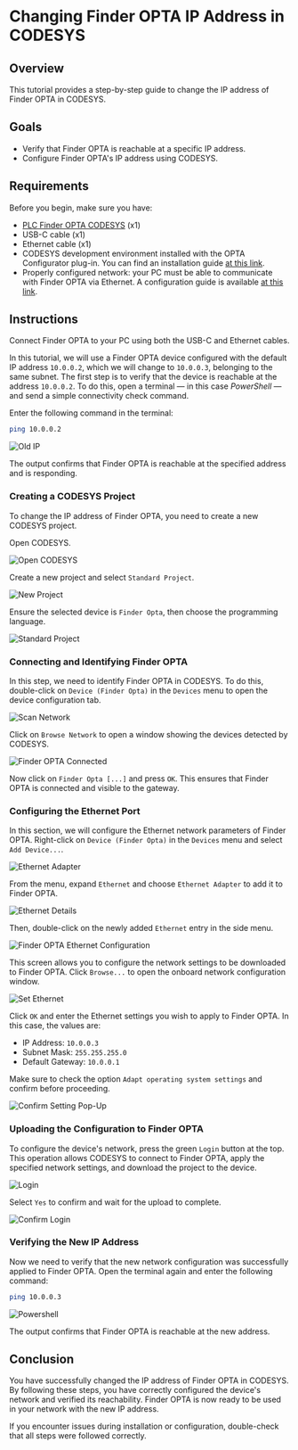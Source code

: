 # Changing Finder OPTA IP Address in CODESYS

## Overview

This tutorial provides a step-by-step guide to change the IP address of Finder OPTA in CODESYS.

## Goals

- Verify that Finder OPTA is reachable at a specific IP address.
- Configure Finder OPTA's IP address using CODESYS.

## Requirements

Before you begin, make sure you have:

- [PLC Finder OPTA CODESYS](https://opta.findernet.com/en/codesys) (x1)
- USB-C cable (x1)
- Ethernet cable (x1)
- CODESYS development environment installed with the OPTA Configurator plug-in. You can find an installation guide [at this
  link](https://opta.findernet.com/en/tutorial/codesys-plugin-tutorial).
- Properly configured network: your PC must be able to communicate with Finder OPTA via Ethernet. A configuration guide is available
  [at this link](https://opta.findernet.com/en/tutorial/codesys-via-ethernet).

## Instructions

Connect Finder OPTA to your PC using both the USB-C and Ethernet cables.

In this tutorial, we will use a Finder OPTA device configured with the default IP address `10.0.0.2`, which we will change to
`10.0.0.3`, belonging to the same subnet. The first step is to verify that the device is reachable at the address `10.0.0.2`. To do
this, open a terminal — in this case *PowerShell* — and send a simple connectivity check command.

Enter the following command in the terminal:

```bash
ping 10.0.0.2
```

![Old IP](assets/old-ip-response.png)

The output confirms that Finder OPTA is reachable at the specified address and is responding.

### Creating a CODESYS Project

To change the IP address of Finder OPTA, you need to create a new CODESYS project.

Open CODESYS.

![Open CODESYS](assets/en/01-new-project.png)

Create a new project and select `Standard Project`.

![New Project](assets/en/02-standard-project.png)

Ensure the selected device is `Finder Opta`, then choose the programming language.

![Standard Project](assets/en/03-finder-opta.png)

### Connecting and Identifying Finder OPTA

In this step, we need to identify Finder OPTA in CODESYS. To do this, double-click on `Device (Finder Opta)` in the `Devices` menu
to open the device configuration tab.

![Scan Network](assets/en/05-device-menu.png)

Click on `Browse Network` to open a window showing the devices detected by CODESYS.

![Finder OPTA Connected](assets/en/07-opta-identified.png)

Now click on `Finder Opta [...]` and press `OK`. This ensures that Finder OPTA is connected and visible to the gateway.

### Configuring the Ethernet Port

In this section, we will configure the Ethernet network parameters of Finder OPTA. Right-click on `Device (Finder Opta)` in the
`Devices` menu and select `Add Device...`.

![Ethernet Adapter](assets/en/09-add-ethernet.png)

From the menu, expand `Ethernet` and choose `Ethernet Adapter` to add it to Finder OPTA.

![Ethernet Details](assets/en/10-add-ethernet.-adapter.png)

Then, double-click on the newly added `Ethernet` entry in the side menu.

![Finder OPTA Ethernet Configuration](assets/en/11-network-config.png)

This screen allows you to configure the network settings to be downloaded to Finder OPTA. Click `Browse...` to open the onboard
network configuration window.

![Set Ethernet](assets/en/12-browse-network.png)

Click `OK` and enter the Ethernet settings you wish to apply to Finder OPTA. In this case, the values are:

- IP Address: `10.0.0.3`
- Subnet Mask: `255.255.255.0`
- Default Gateway: `10.0.0.1`

Make sure to check the option `Adapt operating system settings` and confirm before proceeding.

![Confirm Setting Pop-Up](assets/en/13-confirm-popup.png)

### Uploading the Configuration to Finder OPTA

To configure the device's network, press the green `Login` button at the top. This operation allows CODESYS to connect to Finder
OPTA, apply the specified network settings, and download the project to the device.

![Login](assets/en/14-login.png)

Select `Yes` to confirm and wait for the upload to complete.

![Confirm Login](assets/en/15-confirm-login.png)

### Verifying the New IP Address

Now we need to verify that the new network configuration was successfully applied to Finder OPTA. Open the terminal again and enter
the following command:

```bash
ping 10.0.0.3
```

![Powershell](assets/new-ip.png)

The output confirms that Finder OPTA is reachable at the new address.

## Conclusion

You have successfully changed the IP address of Finder OPTA in CODESYS. By following these steps, you have correctly configured the
device's network and verified its reachability. Finder OPTA is now ready to be used in your network with the new IP address.

If you encounter issues during installation or configuration, double-check that all steps were followed correctly.

<!-- Insert contact information for support -->